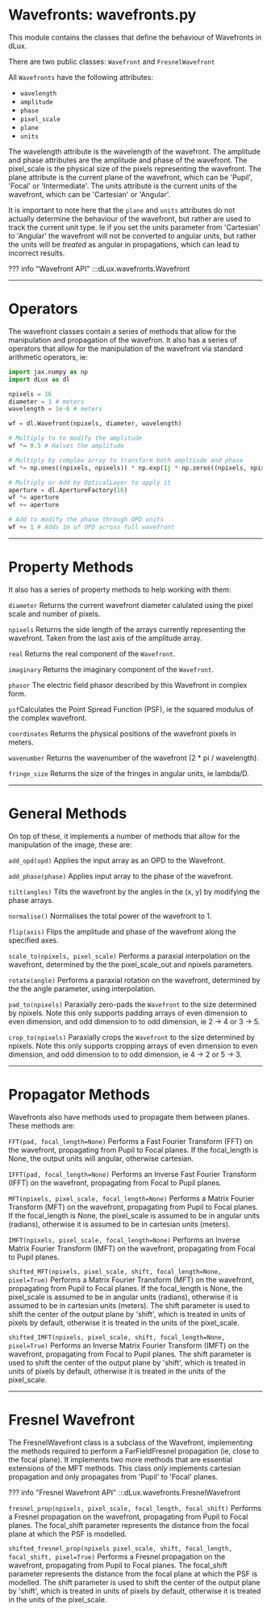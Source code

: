 # Wavefronts: wavefronts.py

This module contains the classes that define the behaviour of Wavefronts in dLux.

There are two public classes: `Wavefront` and `FresnelWavefront`

All `Wavefronts` have the following attributes:

- `wavelength`
- `amplitude`
- `phase`
- `pixel_scale`
- `plane`
- `units`

The wavelength attribute is the wavelength of the wavefront. The amplitude and phase attributes are the amplitude and phase of the wavefront. The pixel_scale is the physical size of the pixels representing the wavefront. The plane attribute is the current plane of the wavefront, which can be 'Pupil', 'Focal' or 'Intermediate'. The units attribute is the current units of the wavefront, which can be 'Cartesian' or 'Angular'.

It is important to note here that the `plane` and `units` attributes do not actually determine the behaviour of the wavefront, but rather are used to track the current unit type. Ie if you set the units parameter from 'Cartesian' to 'Angular' the wavefront will not be converted to angular units, but rather the units will be _treated_ as angular in propagations, which can lead to incorrect results.

??? info "Wavefront API"
    :::dLux.wavefronts.Wavefront

---

# Operators

The wavefront classes contain a series of methods that allow for the manipulation and propagation of the wavefron. It also has a series of operators that allow for the manipulation of the wavefront via standard arithmetic operators, ie:

```python
import jax.numpy as np
import dLux as dl

npixels = 16
diameter = 1 # meters
wavelength = 1e-6 # meters

wf = dl.Wavefront(npixels, diameter, wavelength)

# Multiply to to modify the amplitude
wf *= 0.5 # Halves the amplitude

# Multiply by complex array to transform both ampltiude and phase
wf *= np.ones((npixels, npixels)) * np.exp(1j * np.zeros((npixels, npixels)))

# Multiply or Add by OpticalLayer to apply it
aperture = dl.ApertureFactory(16)
wf *= aperture
wf += aperture

# Add to modify the phase through OPD units
wf += 1 # Adds 1m of OPD across full wavefront
```

---

# Property Methods

It also has a series of property methods to help working with them:

`diameter` Returns the current wavefront diameter calulated using the pixel scale
and number of pixels.

`npixels` Returns the side length of the arrays currently representing the
wavefront. Taken from the last axis of the amplitude array.

`real` Returns the real component of the `Wavefront`.

`imaginary` Returns the imaginary component of the `Wavefront`.

`phasor` The electric field phasor described by this Wavefront in complex form.

`psf`Calculates the Point Spread Function (PSF), ie the squared modulus
of the complex wavefront.

`coordinates` Returns the physical positions of the wavefront pixels in meters.

`wavenumber` Returns the wavenumber of the wavefront (2 * pi / wavelength).

`fringe_size` Returns the size of the fringes in angular units, ie lambda/D.

---

# General Methods

On top of these, it implements a number of methods that allow for the
manipulation of the image, these are:

`add_opd(opd)` Applies the input array as an OPD to the Wavefront.

`add_phase(phase)` Applies input array to the phase of the wavefront.

`tilt(angles)` Tilts the wavefront by the angles in the (x, y) by modifying the phase arrays.

`normalise()` Normalises the total power of the wavefront to 1.

`flip(axis)` Flips the amplitude and phase of the wavefront along the specified axes.

`scale_to(npixels, pixel_scale)` Performs a paraxial interpolation on the wavefront, determined by the the pixel_scale_out and npixels parameters.

`rotate(angle)` Performs a paraxial rotation on the wavefront, determined by the the angle parameter, using interpolation.

`pad_to(npixels)` Paraxially zero-pads the `Wavefront` to the size determined by npixels. Note this only supports padding arrays of even dimension to even dimension, and odd dimension to to odd dimension, ie 2 -> 4 or 3 -> 5.

`crop_to(npixels)` Paraxially crops the `Wavefront` to the size determined by npixels. Note this only supports cropping arrays of even dimension to even dimension, and odd dimension to to odd dimension, ie 4 -> 2 or 5 -> 3.

---

# Propagator Methods

Wavefronts also have methods used to propagate them between planes. These
methods are:

`FFT(pad, focal_length=None)` Performs a Fast Fourier Transform (FFT) on the wavefront, propagating from Pupil to Focal planes. If the focal_length is None, the output units will angular, otherwise cartesian.

`IFFT(pad, focal_length=None)` Performs an Inverse Fast Fourier Transform (IFFT) on the wavefront, propagating from Focal to Pupil planes.

`MFT(npixels, pixel_scale, focal_length=None)` Performs a Matrix Fourier Transform (MFT) on the wavefront, propagating from Pupil to Focal planes. If the focal_length is None, the pixel_scale is assumed to be in angular units (radians), otherwise it is assumed to be in cartesian units (meters).

`IMFT(npixels, pixel_scale, focal_length=None)` Performs an Inverse Matrix Fourier Transform (IMFT) on the wavefront, propagating from Focal to Pupil planes.

`shifted_MFT(npixels, pixel_scale, shift, focal_length=None, pixel=True)` Performs a Matrix Fourier Transform (MFT) on the wavefront, propagating from Pupil to Focal planes. If the focal_length is None, the pixel_scale is assumed to be in angular units (radians), otherwise it is assumed to be in cartesian units (meters). The shift parameter is used to shift the center of the output plane by 'shift', which is treated in units of pixels by default, otherwise it is treated in the units of the pixel_scale.

`shifted_IMFT(npixels, pixel_scale, shift, focal_length=None, pixel=True)` Performs an Inverse Matrix Fourier Transform (IMFT) on the wavefront, propagating from Focal to Pupil planes. The shift parameter is used to shift the center of the output plane by 'shift', which is treated in units of pixels by default, otherwise it is treated in the units of the pixel_scale.

---

# Fresnel Wavefront

The FresnelWavefront class is a subclass of the Wavefront, implementing the methods required to perform a FarFieldFresnel propagation (ie, close to the focal plane). It implements two more methods that are essential extensions of the MFT methods. This class _only_ implements cartesian propagation and only propagates from 'Pupil' to 'Focal' planes.

??? info "Fresnel Wavefront API"
    :::dLux.wavefronts.FresnelWavefront

`fresnel_prop(npixels, pixel_scale, focal_length, focal_shift)` Performs a Fresnel propagation on the wavefront, propagating from Pupil to Focal planes. The focal_shift parameter represents the distance from the focal plane at which the PSF is modelled.

`shifted_fresnel_prop(npixels pixel_scale, shift, focal_length, focal_shift, pixel=True)` Performs a Fresnel propagation on the wavefront, propagating from Pupil to Focal planes. The focal_shift parameter represents the distance from the focal plane at which the PSF is modelled. The shift parameter is used to shift the center of the output plane by 'shift', which is treated in units of pixels by default, otherwise it is treated in the units of the pixel_scale.